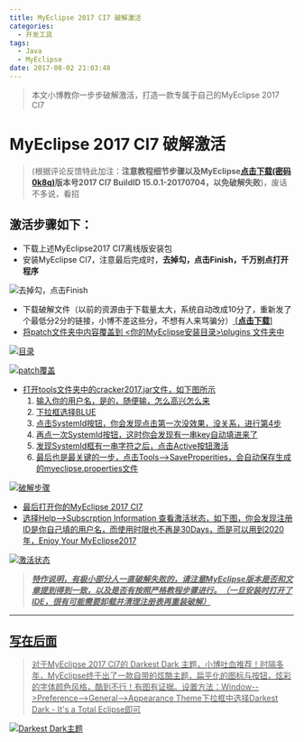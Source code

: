 ```yaml
---
title: MyEclipse 2017 CI7 破解激活
categories: 
  - 开发工具
tags:
  - Java
  - MyEclipse
date: 2017-08-02 21:03:48
---
```


> 本文小博教你一步步破解激活，打造一款专属于自己的MyEclipse 2017 CI7

<!-- more -->


# MyEclipse 2017 CI7 破解激活

> (根据评论反馈特此加注：**注意教程细节步骤以及MyEclipse[点击下载(密码0k8q)](https://pan.baidu.com/s/1c3n9Y1q)版本号2017 CI7 BuildID 15.0.1-20170704，以免破解失败**)，废话不多说，看招

## 激活步骤如下：
- 下载上述MyEclipse2017 CI7离线版安装包
- 安装MyEclipse CI7，注意最后完成时，**去掉勾，点击Finish，千万别点打开程序**

![去掉勾，点击Finish](/2-1.png)

- 下载破解文件（以前的资源由于下载量太大，系统自动改成10分了，重新发了个最低分2分的链接，小博不差这些分，不想有人来骂骗分）<a href="http://download.csdn.net/download/u012102104/9926086"> [**点击下载**]
- 将patch文件夹中内容覆盖到 <你的MyEclipse安装目录>\plugins 文件夹中

![目录](/2-2.png)

![patch覆盖](/2-3.png)

- 打开tools文件夹中的cracker2017.jar文件，如下图所示
    1. 输入你的用户名，是的，随便输，怎么高兴怎么来
    2. 下拉框选择BLUE
    3. 点击SystemId按钮，你会发现点击第一次没效果，没关系，进行第4步
    4. 再点一次SystemId按钮，这时你会发现有一串key自动填进来了
    5. 发现SystemId框有一串字符之后，点击Active按钮激活
    6. 最后也是最关键的一步，点击Tools-->SaveProperities，会自动保存生成的myeclipse.properties文件

![破解步骤](/2-4.png)

- 最后打开你的MyEclipse 2017 CI7
- 选择Help-->Subscrption Information 查看激活状态，如下图，你会发现注册ID是你自己填的用户名，而使用时限也不再是30Days，而是可以用到2020年，Enjoy Your MyEclipse2017

![激活状态](/2-5.png)

>***特作说明，有极小部分人一直破解失败的，请注意MyEclipse版本是否和文章提到得到一致，以及是否有按照严格教程步骤进行。（一旦安装时打开了IDE，很有可能需要卸载并清理注册表再重装破解）***

-------------------
## 写在后面
> 对于MyEclipse 2017 CI7的 Darkest Dark 主题，小博吐血推荐！时隔多年，MyEclipse终于出了一款自带的炫酷主题，扁平化的图标与按钮，炫彩的字体颜色风格，酷到不行！有图有证据。设置方法：Window-->Preference-->General-->Appearance   Theme下拉框中选择Darkest Dark - It's a Total Eclipse即可

![Darkest Dark主题](/2-6.png)



